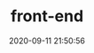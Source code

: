 ---
pageComponent: 
  name: Catalogue
  data: 
    key: 02.前端
    imgUrl: /img/front-end.jpg
    description: front-end
title: front-end
date: 2020-09-11 21:50:56
permalink: /front-end
sidebar: false
article: false
comment: false
editLink: false
---